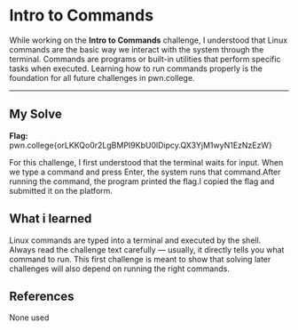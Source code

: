 # Intro to Commands

While working on the **Intro to Commands** challenge, I understood that Linux commands are the basic way we interact with the system through the terminal. Commands are programs or built-in utilities that perform specific tasks when executed. Learning how to run commands properly is the foundation for all future challenges in pwn.college.  

---

## My Solve

**Flag:**  
pwn.college{orLKKQo0r2LgBMPI9KbU0lDipcy.QX3YjM1wyN1EzNzEzW}

For this challenge, I first understood that the terminal waits for input. When we type a command and press Enter, the system runs that command.After running the command, the program printed the flag.I copied
the flag and submitted it on the platform.

## What i learned
Linux commands are typed into a terminal and executed by the shell.
Always read the challenge text carefully — usually, it directly tells you what command to run.
This first challenge is meant to show that solving later challenges will also depend on running the right commands.

## References
None used
